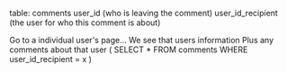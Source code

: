 

table: comments
user_id (who is leaving the comment)
user_id_recipient (the user for who this comment is about)




Go to a individual user's page...
We see that users information
Plus any comments about that user (
    SELECT * FROM comments WHERE user_id_recipient = x
)